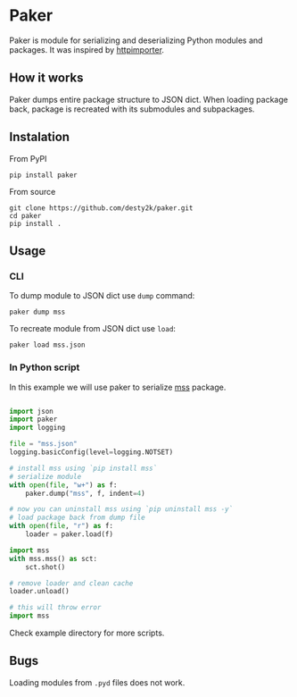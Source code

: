 # Paker
Paker is module for serializing and deserializing Python modules and packages. 
It was inspired by [httpimporter](https://github.com/operatorequals/httpimport).

## How it works
Paker dumps entire package structure to JSON dict. 
When loading package back, package is recreated with its submodules and subpackages.

## Instalation
From PyPI

```shell
pip install paker
```

From source

```shell
git clone https://github.com/desty2k/paker.git
cd paker
pip install .
```

## Usage

### CLI

To dump module to JSON dict use `dump` command:

```shell
paker dump mss
```

To recreate module from JSON dict use `load`:

```shell
paker load mss.json
```

### In Python script
In this example we will use paker to serialize [mss](https://pypi.org/project/mss/) package.

```python

import json
import paker
import logging

file = "mss.json"
logging.basicConfig(level=logging.NOTSET)

# install mss using `pip install mss`
# serialize module
with open(file, "w+") as f:
    paker.dump("mss", f, indent=4)

# now you can uninstall mss using `pip uninstall mss -y`
# load package back from dump file
with open(file, "r") as f:
    loader = paker.load(f)

import mss
with mss.mss() as sct:
    sct.shot()

# remove loader and clean cache
loader.unload()

# this will throw error
import mss

```
Check example directory for more scripts.

## Bugs

Loading modules from `.pyd` files does not work.
